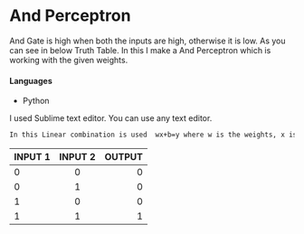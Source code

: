 # And Perceptron
And Gate is high when both the inputs are high, otherwise it is low. As you can see in below Truth Table. In this I make a And Perceptron which is working with the given weights.

#### Languages
* Python

I used Sublime text editor. You can use any text editor.
```sh
In this Linear combination is used  wx+b=y where w is the weights, x is the inputs and b is bias.
```
| INPUT 1       | INPUT 2          | OUTPUT |
| ------------- |:-------------:| -----:|
| 0      | 0 | 0 |
| 0      | 1     |   0|
| 1 | 0    |   0 |
| 1 | 1  |   1 |
